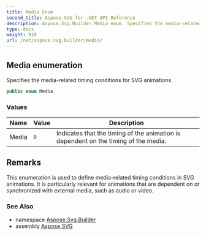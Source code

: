 ```yaml
---
title: Media Enum
second_title: Aspose.SVG for .NET API Reference
description: Aspose.Svg.Builder.Media enum. Specifies the media-related timing conditions for SVG animations
type: docs
weight: 910
url: /net/aspose.svg.builder/media/
---
```

## Media enumeration

Specifies the media-related timing conditions for SVG animations.

```csharp
public enum Media
```

### Values

| Name | Value | Description |
| --- | --- | --- |
| Media | `0` | Indicates that the timing of the animation is dependent on the timing of the media. |

## Remarks

This enumeration is used to define media-related timing conditions in SVG animations. It is particularly relevant for animations that are dependent on or synchronized with external media, such as audio or video.

### See Also

* namespace [Aspose.Svg.Builder](../../aspose.svg.builder/)
* assembly [Aspose.SVG](../../)
